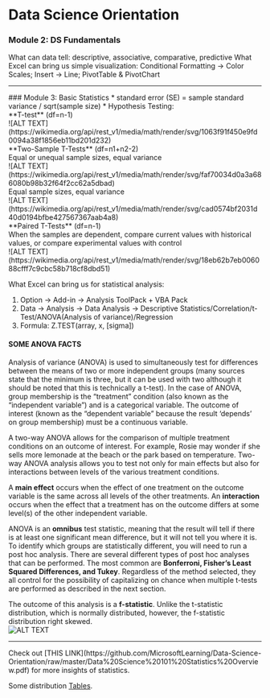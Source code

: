 # Data Science Orientation

### Module 2: DS Fundamentals
What can data tell: descriptive, associative, comparative, predictive
What Excel can bring us simple visualization: Conditional Formatting -> Color Scales; Insert -> Line; PivotTable & PivotChart

<hr/>
### Module 3: Basic Statistics
* standard error (SE) = sample standard variance / sqrt(sample size)
* Hypothesis Testing: <br/>
  **T-test** (df=n-1) <br/>
  ![ALT TEXT](https://wikimedia.org/api/rest_v1/media/math/render/svg/1063f91f450e9fd0094a38f1856eb11bd201d232)<br/>
  **Two-Sample T-Tests** (df=n1+n2-2)<br/>
  Equal or unequal sample sizes, equal variance<br/>
  ![ALT TEXT](https://wikimedia.org/api/rest_v1/media/math/render/svg/faf70034d0a3a686080b98b32f64f2cc62a5dbad)<br/>
    Equal sample sizes, equal variance<br/>
  ![ALT TEXT](https://wikimedia.org/api/rest_v1/media/math/render/svg/cad0574bf2031d40d0194bfbe427567367aab4a8)<br/>
  **Paired T-Tests** (df=n-1)<br/>
    When the samples are dependent, compare current values with historical values, or compare experimental values with control<br/>
  ![ALT TEXT](https://wikimedia.org/api/rest_v1/media/math/render/svg/18eb62b7eb006088cfff7c9cbc58b718cf8dbd51)<br/>

What Excel can bring us for statistical analysis:
  1. Option -> Add-in -> Analysis ToolPack + VBA Pack
  2. Data -> Analysis -> Data Analysis -> Descriptive Statistics/Correlation/t-Test/ANOVA(Analysis of variance)/Regression
  3. Formula: Z.TEST(array, x, [sigma])
  
#### SOME ANOVA FACTS
Analysis of variance (ANOVA) is used to simultaneously test for differences between the means of two or more independent groups (many sources state that the minimum is three, but it can be used with two although it should be noted that this is technically a t-test). In the case of ANOVA, group membership is the “treatment” condition (also known as the “independent variable”) and is a categorical variable. The outcome of interest (known as the “dependent variable” because the result ‘depends’ on group membership) must be a continuous variable.

A two-way ANOVA allows for the comparison of multiple treatment conditions on an outcome of interest. For example, Rosie may wonder if she sells more lemonade at the beach or the park based on temperature. Two-way ANOVA analysis allows you to test not only for main effects but also for interactions between levels of the various treatment conditions.

A **main effect** occurs when the effect of one treatment on the outcome variable is the same across all levels of the other treatments. An **interaction** occurs when the effect that a treatment has on the outcome differs at some level(s) of the other independent variable.

ANOVA is an **omnibus** test statistic, meaning that the result will tell if there is at least one significant mean difference, but it will not tell you where it is. To identify which groups are statistically different, you will need to run a post hoc analysis. There are several different types of post hoc analyses that can be performed. The most common are **Bonferroni, Fisher’s Least Squared Differences, and Tukey**. Regardless of the method selected, they all control for the possibility of capitalizing on chance when multiple t-tests are performed as described in the next section.

The outcome of this analysis is a **f-statistic**. Unlike the t-statistic distribution, which is normally distributed, however, the f-statistic distribution right skewed.<br/>
![ALT TEXT](http://www.statisticshowto.com/wp-content/uploads/2013/09/f-table.jpg)

<hr/>
Check out [THIS LINK](https://github.com/MicrosoftLearning/Data-Science-Orientation/raw/master/Data%20Science%20101%20Statistics%20Overview.pdf) for more insights of statistics.

Some distribution [Tables](http://documents.software.dell.com/Statistics/Textbook/Distribution-Tables).
